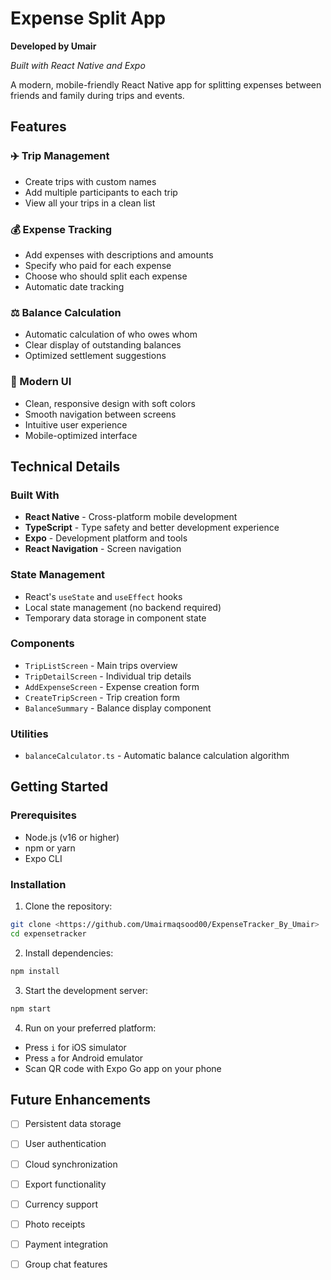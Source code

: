 # Expense Split App

**Developed by Umair**

*Built with React Native and Expo*

A modern, mobile-friendly React Native app for splitting expenses between friends and family during trips and events.

## Features

### ✈️ Trip Management
- Create trips with custom names
- Add multiple participants to each trip
- View all your trips in a clean list

### 💰 Expense Tracking
- Add expenses with descriptions and amounts
- Specify who paid for each expense
- Choose who should split each expense
- Automatic date tracking

### ⚖️ Balance Calculation
- Automatic calculation of who owes whom
- Clear display of outstanding balances
- Optimized settlement suggestions

### 🎨 Modern UI
- Clean, responsive design with soft colors
- Smooth navigation between screens
- Intuitive user experience
- Mobile-optimized interface

## Technical Details

### Built With
- **React Native** - Cross-platform mobile development
- **TypeScript** - Type safety and better development experience
- **Expo** - Development platform and tools
- **React Navigation** - Screen navigation

### State Management
- React's `useState` and `useEffect` hooks
- Local state management (no backend required)
- Temporary data storage in component state

### Components
- `TripListScreen` - Main trips overview
- `TripDetailScreen` - Individual trip details
- `AddExpenseScreen` - Expense creation form
- `CreateTripScreen` - Trip creation form
- `BalanceSummary` - Balance display component

### Utilities
- `balanceCalculator.ts` - Automatic balance calculation algorithm

## Getting Started

### Prerequisites
- Node.js (v16 or higher)
- npm or yarn
- Expo CLI


### Installation

1. Clone the repository:
```bash
git clone <https://github.com/Umairmaqsood00/ExpenseTracker_By_Umair>
cd expensetracker
```

2. Install dependencies:
```bash
npm install
```

3. Start the development server:
```bash
npm start
```

4. Run on your preferred platform:
- Press `i` for iOS simulator
- Press `a` for Android emulator
- Scan QR code with Expo Go app on your phone


## Future Enhancements

- [ ] Persistent data storage
- [ ] User authentication
- [ ] Cloud synchronization
- [ ] Export functionality
- [ ] Currency support
- [ ] Photo receipts
- [ ] Payment integration
- [ ] Group chat features



